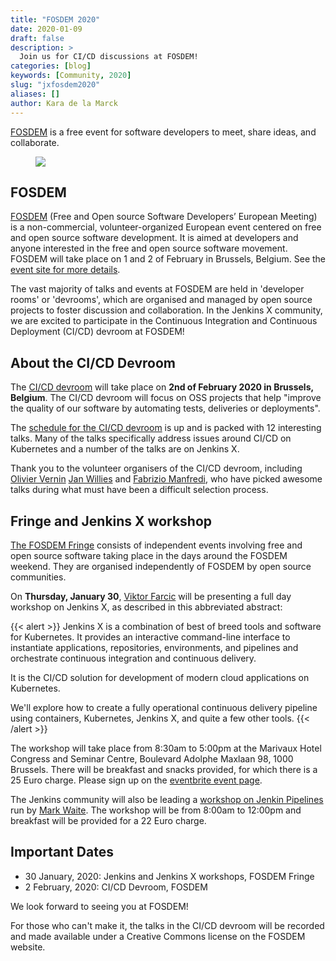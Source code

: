 ```yaml
---
title: "FOSDEM 2020"
date: 2020-01-09
draft: false
description: >
  Join us for CI/CD discussions at FOSDEM! 
categories: [blog]
keywords: [Community, 2020]
slug: "jxfosdem2020"
aliases: []
author: Kara de la Marck
---
```


[FOSDEM](https://fosdem.org/2020/) is a free event for software developers to meet, share ideas, and collaborate.

<figure>
<img src="/images/community/events/2020-fosdem.png" class="img-thumbnail"/>
</figure>

## FOSDEM

[FOSDEM](https://fosdem.org/2020/about/) (Free and Open source Software Developers’ European Meeting) is a non-commercial, volunteer-organized European event centered on free and open source software development. It is aimed at developers and anyone interested in the free and open source software movement. FOSDEM will take place on 1 and 2 of February in Brussels, Belgium. See the [event site for more details](https://fosdem.org/2020/).

The vast majority of talks and events at FOSDEM are held in 'developer rooms' or 'devrooms', which are organised and managed by open source projects to foster discussion and collaboration. In the Jenkins X community, we are excited to participate in the Continuous Integration and Continuous Deployment (CI/CD) devroom at FOSDEM!

## About the CI/CD Devroom

The [CI/CD devroom](https://fosdem.org/2020/schedule/track/continuous_integration_and_continuous_deployment/) will take place on **2nd of February 2020 in Brussels, Belgium**. The CI/CD devroom will focus on OSS projects that help "improve the quality of our software by automating tests, deliveries or deployments".

The [schedule for the CI/CD devroom](https://fosdem.org/2020/schedule/track/continuous_integration_and_continuous_deployment/) is up and is packed with 12 interesting talks. Many of the talks specifically address issues around CI/CD on Kubernetes and a number of the talks are on Jenkins X.

Thank you to the volunteer organisers of the CI/CD devroom, including [Olivier Vernin](https://twitter.com/0lblak) [Jan Willies](https://mobile.twitter.com/loswillios) and [Fabrizio Manfredi](https://mobile.twitter.com/thoulen), who have picked awesome talks during what must have been a difficult selection process.

## Fringe and Jenkins X workshop

[The FOSDEM Fringe](https://fosdem.org/2020/fringe/) consists of independent events involving free and open source software taking place in the days around the FOSDEM weekend. They are organised independently of FOSDEM by open source communities.

On **Thursday, January 30**, [Viktor Farcic](https://twitter.com/vfarcic) will be presenting a full day workshop on Jenkins X, as described in this abbreviated abstract:

{{< alert >}} Jenkins X is a combination of best of breed tools and software for Kubernetes. It provides an interactive command-line interface to instantiate applications, repositories, environments, and pipelines and orchestrate continuous integration and continuous delivery.

It is the CI/CD solution for development of modern cloud applications on Kubernetes.

We'll explore how to create a fully operational continuous delivery pipeline using containers, Kubernetes, Jenkins X, and quite a few other tools. {{< /alert >}}

The workshop will take place from 8:30am to 5:00pm at the Marivaux Hotel Congress and Seminar Centre, Boulevard Adolphe Maxlaan 98, 1000 Brussels. There will be breakfast and snacks provided, for which there is a 25 Euro charge. Please sign up on the [eventbrite event page](https://www.eventbrite.com/e/workshop-cloud-native-kubernetes-first-serverless-continuous-delivery-with-jenkins-x-kubernetes-and-tickets-87082627483).

The Jenkins community will also be leading a [workshop on Jenkin Pipelines](https://www.eventbrite.com/e/jenkins-pipeline-fundamentals-training-tickets-87080214265) run by [Mark Waite](https://twitter.com/MarkEWaite). The workshop will be from 8:00am to 12:00pm and breakfast will be provided for a 22 Euro charge.

## Important Dates

* 30 January, 2020: Jenkins and Jenkins X workshops, FOSDEM Fringe
* 2 February, 2020: CI/CD Devroom, FOSDEM

We look forward to seeing you at FOSDEM!

For those who can't make it, the talks in the CI/CD devroom will be recorded and made available under a Creative Commons license on the FOSDEM website.
